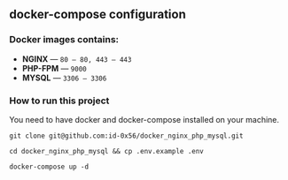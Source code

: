 ## docker-compose configuration
### Docker images contains:
- **NGINX** — `80 – 80, 443 – 443`
- **PHP-FPM** — `9000`
- **MYSQL** — `3306 – 3306`
### How to run this project
You need to have docker and docker-compose installed on your machine.
```
git clone git@github.com:id-0x56/docker_nginx_php_mysql.git
```
```
cd docker_nginx_php_mysql && cp .env.example .env
```
```
docker-compose up -d
```
